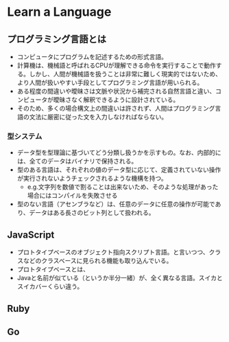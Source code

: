 # Learn a Language

## プログラミング言語とは

- コンピュータにプログラムを記述するための形式言語。
- 計算機は、機械語と呼ばれるCPUが理解できる命令を実行することで動作する。しかし、人間が機械語を扱うことは非常に難しく現実的ではないため、より人間が扱いやすい手段としてプログラミング言語が用いられる。
- ある程度の間違いや曖昧さは文脈や状況から補完される自然言語と違い、コンピュータが曖昧さなく解釈できるように設計されている。
- そのため、多くの場合構文上の間違いは許されず、人間はプログラミング言語の文法に厳密に従った文を入力しなければならない。

### 型システム

- データ型を型理論に基づいてどう分類し扱うかを示すもの。なお、内部的には、全てのデータはバイナリで保持される。
- 型のある言語は、それぞれの値のデータ型に応じて、定義されていない操作が実行されないようチェックされるような機構を持つ。
  - e.g.文字列を数値で割ることは出来ないため、そのような処理があった場合にはコンパイルを失敗させる
- 型のない言語（アセンブラなど）は、任意のデータに任意の操作が可能であり、データはある長さのビット列として扱われる。

## JavaScript

- プロトタイプベースのオブジェクト指向スクリプト言語。と言いつつ、クラスなどのクラスベースに見られる機能も取り込んでいる。
- プロトタイプベースとは、
- Javaと名前が似ている（というか半分一緒）が、全く異なる言語。スイカとスイカバーくらい違う。

## Ruby

## Go